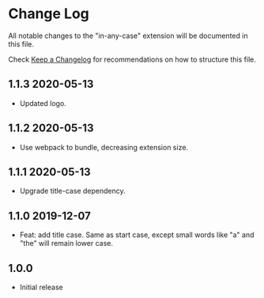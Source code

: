# Change Log

All notable changes to the "in-any-case" extension will be documented in this
file.

Check [Keep a Changelog](http://keepachangelog.com/) for recommendations on how
to structure this file.

## 1.1.3 2020-05-13

- Updated logo.

## 1.1.2 2020-05-13

- Use webpack to bundle, decreasing extension size.

## 1.1.1 2020-05-13

- Upgrade title-case dependency.

## 1.1.0 2019-12-07

- Feat: add title case. Same as start case, except small words like "a" and
  "the" will remain lower case.

## 1.0.0

- Initial release
